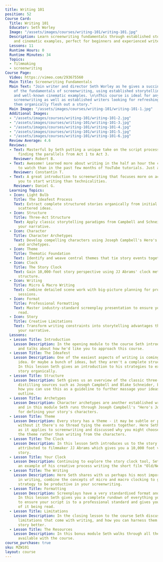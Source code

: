 ```yaml
---
title: Writing 101
position: 52
Course Card:
  Title: Writing 101
  Educator: Seth Worley
  Image: "/assets/images/courses/writing-101/writing-101.jpg"
  Description: Learn screenwriting fundamentals through established storytelling paradigms
    and cinematic examples, perfect for beginners and experienced writers.
  Lessons: 11
  Runtime Hours: 0
  Runtime Minutes: 34
  Topics:
  - filmmaking
  - screenwriting
Course Page:
  Video: https://vimeo.com/293675560
  Main Title: Screenwriting Fundamentals
  Main Text: "Join writer and director Seth Worley as he gives a succinct break-down
    of the fundamentals of screenwriting, using established storytelling paradigms
    and well-known cinematic examples. \n\nThis course is ideal for anyone new to
    screenwriting as well as established writers looking for refreshing ideas to help
    them organically flesh out a story."
  Main Image: "/assets/images/courses/writing-101/writing-101-1.jpg"
  Additional Images:
  - "/assets/images/courses/writing-101/writing-101-2.jpg"
  - "/assets/images/courses/writing-101/writing-101-3.jpg"
  - "/assets/images/courses/writing-101/writing-101-4.jpg"
  - "/assets/images/courses/writing-101/writing-101-5.jpg"
  - "/assets/images/courses/writing-101/writing-101-6.jpg"
  Review Average: 4.6
  Reviews:
  - Text: Masterful by Seth putting a unique take on the script process - especially
      finding the parallels from Act 1 to Act 3.
    Reviewer: Robert B.
  - Text: Awesome! Learned more about writing in the half an hour the course takes
      to watch than in the past few months of YouTube tutorials. Just awesome!
    Reviewer: Constantin T.
  - Text: A great introduction to screenwriting that focuses more on actually getting
      you to start writing than technicalities.
    Reviewer: Daniel G.
  Learning Topics:
  - Icon: Light Bulb
    Title: The Ideafest Process
    Text: Extract complete structured stories organically from initial concepts and
      scattered ideas.
  - Icon: Structure
    Title: Three-Act Structure
    Text: Apply classic storytelling paradigms from Campbell and Schneider to outline
      your narrative.
  - Icon: Character
    Title: Character Archetypes
    Text: Develop compelling characters using Joseph Campbell's Hero's Journey model
      and archetypes.
  - Icon: Theme
    Title: Thematic Foundation
    Text: Identify and weave central themes that tie story events together with purpose.
  - Icon: Clock
    Title: The Story Clock
    Text: Gain 10,000-foot story perspective using JJ Abrams' clock methodology for
      structure.
  - Icon: Writing
    Title: Micro & Macro Writing
    Text: Combine detailed scene work with big-picture planning for productive screenwriting
      sessions.
  - Icon: Format
    Title: Professional Formatting
    Text: Master industry-standard screenplay presentation to ensure your script gets
      read.
  - Icon: Story
    Title: Creative Limitations
    Text: Transform writing constraints into storytelling advantages that strengthen
      your narrative.
  Lessons:
  - Lesson Title: Introduction
    Lesson Description: In the opening module to the course Seth introduces himself
      and talks about how he'd like you to approach this course.
  - Lesson Title: The Ideafest
    Lesson Description: One of the easiest aspects of writing is coming up with an
      idea. Or maybe a bunch of ideas, but they aren't a complete structured story.
      In this lesson Seth gives an introduction to his strategies to extract your
      story organically.
  - Lesson Title: Structure
    Lesson Description: Seth gives us an overview of the classic three-act-structure,
      distilling sources such as Joseph Campbell and Blake Schneider, before explaining
      how you can use this as a guideline to further massage your ideas into a story
      outline.
  - Lesson Title: Archetypes
    Lesson Description: Character archetypes are another established writing convention
      and in this module Seth runs through Joseph Campbell's "Hero's Journey" model
      for defining your story's characters.
  - Lesson Title: Theme
    Lesson Description: Every story has a theme - it may be subtle or pronounced but
      without it there's no thread tying the events together. Here Seth defines theme
      as it applies to screenwriting and discussed why you might choose to write from
      the theme rather than writing from the characters.
  - Lesson Title: The Clock
    Lesson Description: In this lesson Seth introduces us to the story clock, an idea
      attributed to filmmaker JJ Abrams which gives you a 10,000 foot view of your
      story.
  - Lesson Title: Your Clock
    Lesson Description: Continuing to explore the story clock tool, Seth walks through
      an example of his creative process writing the short film "Old/New"
  - Lesson Title: The Writing
    Lesson Description: Here Seth shares with us perhaps his most important strategy
      in writing, combine the concepts of micro and macro clocking to give you a manageable
      strategy to be productive in your screenwriting.
  - Lesson Title: Formatting
    Lesson Description: Screenplays have a very standardised format and presentation.
      In this lesson Seth gives you a complete rundown of everything you need to know
      to ensure your script is to a professional standard and gives you the best chance
      of it being read.
  - Lesson Title: Limitations
    Lesson Description: In the closing lesson to the course Seth discusses the inevitable
      limitations that come with writing, and how you can harness them to make your
      story better.
  - Lesson Title: The Resources
    Lesson Description: In this bonus module Seth walks through all the resources
      available with the course.
course_purchase: true
sku: MZW101
layout: course
---
```


